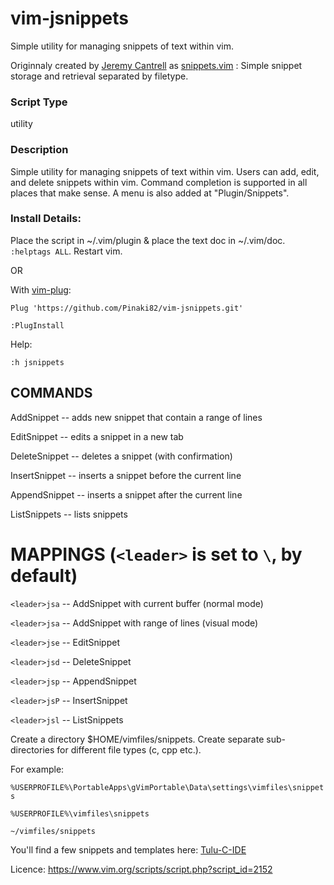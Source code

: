 # vim-jsnippets
Simple utility for managing snippets of text within vim.


Originnaly created by [Jeremy Cantrell](https://www.vim.org/account/profile.php?user_id=11888) as [snippets.vim](https://www.vim.org/scripts/script.php?script_id=2152) : Simple snippet storage and retrieval separated by filetype.

### Script Type

utility
 
### Description

Simple utility for managing snippets of text within vim. Users can add, edit, and delete snippets within vim. Command completion is supported in all places that make sense. A menu is also added at "Plugin/Snippets".


### Install Details:

Place the script in ~/.vim/plugin & place the text doc in ~/.vim/doc. `:helptags ALL`. Restart vim.

OR

With [vim-plug](https://github.com/junegunn/vim-plug.git):

`Plug 'https://github.com/Pinaki82/vim-jsnippets.git'`

`:PlugInstall`

Help:

`:h jsnippets`

## COMMANDS

AddSnippet -- adds new snippet that contain a range of lines

EditSnippet -- edits a snippet in a new tab

DeleteSnippet -- deletes a snippet (with confirmation)

InsertSnippet -- inserts a snippet before the current line

AppendSnippet -- inserts a snippet after the current line

ListSnippets -- lists snippets

# MAPPINGS (`<leader>` is set to `\`, by default)

`<leader>jsa` -- AddSnippet with current buffer (normal mode)

`<leader>jsa` -- AddSnippet with range of lines (visual mode)

`<leader>jse` -- EditSnippet

`<leader>jsd` -- DeleteSnippet

`<leader>jsp` -- AppendSnippet

`<leader>jsP` -- InsertSnippet

`<leader>jsl` -- ListSnippets

Create a directory $HOME/vimfiles/snippets. Create separate sub-directories for different file types (c, cpp etc.).

For example:

`%USERPROFILE%\PortableApps\gVimPortable\Data\settings\vimfiles\snippets`

`%USERPROFILE%\vimfiles\snippets`

`~/vimfiles/snippets`

You'll find a few snippets and templates here: [Tulu-C-IDE](https://github.com/Pinaki82/Tulu-C-IDE)

Licence: https://www.vim.org/scripts/script.php?script_id=2152
